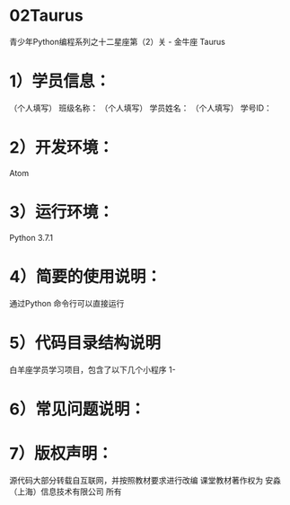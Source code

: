 # 02Taurus
青少年Python编程系列之十二星座第（2）关 - 金牛座 Taurus

# 1）学员信息：
（个人填写） 班级名称：
（个人填写） 学员姓名：
（个人填写） 学号ID：

# 2）开发环境：
Atom

# 3）运行环境：
Python 3.7.1

# 4）简要的使用说明：
通过Python 命令行可以直接运行

# 5）代码目录结构说明
白羊座学员学习项目，包含了以下几个小程序
1-

# 6）常见问题说明：

# 7）版权声明：
源代码大部分转载自互联网，并按照教材要求进行改编
课堂教材著作权为 安淼（上海）信息技术有限公司 所有
